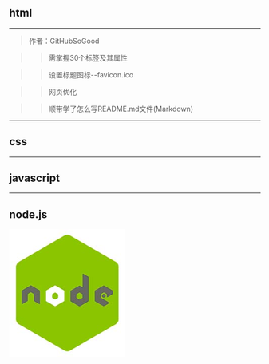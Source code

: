 ## html
---
>作者：GitHubSoGood  

>>需掌握30个标签及其属性  

>>设置标题图标--favicon.ico

>>网页优化  

>>顺带学了怎么写README.md文件(Markdown)  


---
## css



------------------------
## javascript


------------------------
## node.js
![图片](/images/nodejs.jpg "node")





